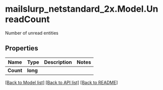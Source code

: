 # mailslurp_netstandard_2x.Model.UnreadCount
Number of unread entities

## Properties

Name | Type | Description | Notes
------------ | ------------- | ------------- | -------------
**Count** | **long** |  | 

[[Back to Model list]](../README#documentation-for-models) [[Back to API list]](../README#documentation-for-api-endpoints) [[Back to README]](../README)

